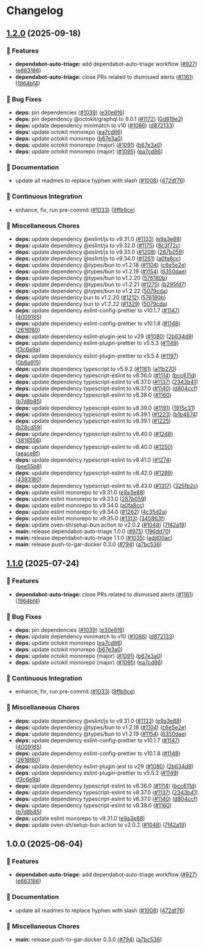 # Changelog

## [1.2.0](https://github.com/kminehart/shared-workflows/compare/dependabot-auto-triage/v1.1.0...dependabot-auto-triage/v1.2.0) (2025-09-18)


### 🎉 Features

* **dependabot-auto-triage:** add dependabot-auto-triage workflow ([#927](https://github.com/kminehart/shared-workflows/issues/927)) ([e663186](https://github.com/kminehart/shared-workflows/commit/e663186a322e94e0b71c924589aaa9d8e4021a82))
* **dependabot-auto-triage:** close PRs related to dismissed alerts ([#1161](https://github.com/kminehart/shared-workflows/issues/1161)) ([1964bf4](https://github.com/kminehart/shared-workflows/commit/1964bf408d160a8973a47087f3ee20e7c2f1303b))


### 🐛 Bug Fixes

* **deps:** pin dependencies ([#1039](https://github.com/kminehart/shared-workflows/issues/1039)) ([e30e6f6](https://github.com/kminehart/shared-workflows/commit/e30e6f65b998ed50dafba32702007f0ba1f41f94))
* **deps:** pin dependency @octokit/graphql to 9.0.1 ([#1172](https://github.com/kminehart/shared-workflows/issues/1172)) ([0d819e2](https://github.com/kminehart/shared-workflows/commit/0d819e26c7e548303652f686c9385a877ce3043d))
* **deps:** update dependency minimatch to v10 ([#1086](https://github.com/kminehart/shared-workflows/issues/1086)) ([d872133](https://github.com/kminehart/shared-workflows/commit/d87213321d3c7635fa4bd8f60040ccc1d1271a38))
* **deps:** update octokit monorepo ([ea7cd86](https://github.com/kminehart/shared-workflows/commit/ea7cd862c0ed84ba64739d8914d76e38a7ea2dce))
* **deps:** update octokit monorepo ([b67e3a0](https://github.com/kminehart/shared-workflows/commit/b67e3a067cb1d5a0691c984af46dfd6da01a8a46))
* **deps:** update octokit monorepo (major) ([#1091](https://github.com/kminehart/shared-workflows/issues/1091)) ([b67e3a0](https://github.com/kminehart/shared-workflows/commit/b67e3a067cb1d5a0691c984af46dfd6da01a8a46))
* **deps:** update octokit monorepo (major) ([#1095](https://github.com/kminehart/shared-workflows/issues/1095)) ([ea7cd86](https://github.com/kminehart/shared-workflows/commit/ea7cd862c0ed84ba64739d8914d76e38a7ea2dce))


### 📝 Documentation

* update all readmes to replace hyphen with slash ([#1008](https://github.com/kminehart/shared-workflows/issues/1008)) ([472df76](https://github.com/kminehart/shared-workflows/commit/472df76fb1cbb92a17fb9e055bdf0d1399109ee3))


### 🤖 Continuous Integration

* enhance, fix, run pre-commit ([#1033](https://github.com/kminehart/shared-workflows/issues/1033)) ([9ffb9ce](https://github.com/kminehart/shared-workflows/commit/9ffb9cec67a7712b4247e4ac37eb69946d802aed))


### 🔧 Miscellaneous Chores

* **deps:** update dependency @eslint/js to v9.31.0 ([#1133](https://github.com/kminehart/shared-workflows/issues/1133)) ([e9a3e88](https://github.com/kminehart/shared-workflows/commit/e9a3e882ed031e55fc33fee856aa53ae9a054bd3))
* **deps:** update dependency @eslint/js to v9.32.0 ([#1175](https://github.com/kminehart/shared-workflows/issues/1175)) ([8c3f72c](https://github.com/kminehart/shared-workflows/commit/8c3f72cb3fca78322dea8a578efeafd3e58b41be))
* **deps:** update dependency @eslint/js to v9.33.0 ([#1208](https://github.com/kminehart/shared-workflows/issues/1208)) ([287b059](https://github.com/kminehart/shared-workflows/commit/287b0590158f02512ca65a93dfb145b9e3db00f7))
* **deps:** update dependency @eslint/js to v9.34.0 ([#1261](https://github.com/kminehart/shared-workflows/issues/1261)) ([a0fa8cc](https://github.com/kminehart/shared-workflows/commit/a0fa8cce3dc37b5eb8422cb5a1367d2a9d0161d5))
* **deps:** update dependency @types/bun to v1.2.18 ([#1104](https://github.com/kminehart/shared-workflows/issues/1104)) ([c6e5e2e](https://github.com/kminehart/shared-workflows/commit/c6e5e2e4d64e41325193c2fa9bb71f69c159e340))
* **deps:** update dependency @types/bun to v1.2.19 ([#1154](https://github.com/kminehart/shared-workflows/issues/1154)) ([6350dae](https://github.com/kminehart/shared-workflows/commit/6350daebe7e0caa34881f80f824f9941787de161))
* **deps:** update dependency @types/bun to v1.2.20 ([576180b](https://github.com/kminehart/shared-workflows/commit/576180b08081ae46a7faa99efa67d44b268b4365))
* **deps:** update dependency @types/bun to v1.2.21 ([#1275](https://github.com/kminehart/shared-workflows/issues/1275)) ([b295fd7](https://github.com/kminehart/shared-workflows/commit/b295fd72b4aa4b96c7d8695ab5cf73e14aa714e8))
* **deps:** update dependency @types/bun to v1.2.22 ([5079cda](https://github.com/kminehart/shared-workflows/commit/5079cdad6390e00698f35d9626ec14f02c199da6))
* **deps:** update dependency bun to v1.2.20 ([#1212](https://github.com/kminehart/shared-workflows/issues/1212)) ([576180b](https://github.com/kminehart/shared-workflows/commit/576180b08081ae46a7faa99efa67d44b268b4365))
* **deps:** update dependency bun to v1.2.22 ([#1329](https://github.com/kminehart/shared-workflows/issues/1329)) ([5079cda](https://github.com/kminehart/shared-workflows/commit/5079cdad6390e00698f35d9626ec14f02c199da6))
* **deps:** update dependency eslint-config-prettier to v10.1.7 ([#1147](https://github.com/kminehart/shared-workflows/issues/1147)) ([4009165](https://github.com/kminehart/shared-workflows/commit/40091658291a33bf62f94407aba31049dbc84aac))
* **deps:** update dependency eslint-config-prettier to v10.1.8 ([#1148](https://github.com/kminehart/shared-workflows/issues/1148)) ([2616f60](https://github.com/kminehart/shared-workflows/commit/2616f6063040d926cd04b1b656f404904d423c96))
* **deps:** update dependency eslint-plugin-jest to v29 ([#1080](https://github.com/kminehart/shared-workflows/issues/1080)) ([2b634d9](https://github.com/kminehart/shared-workflows/commit/2b634d9cb9ebe39e53a0fff8e33ce7386da3f415))
* **deps:** update dependency eslint-plugin-prettier to v5.5.3 ([#1149](https://github.com/kminehart/shared-workflows/issues/1149)) ([f3c6e9a](https://github.com/kminehart/shared-workflows/commit/f3c6e9a273995d168a0b922f32333d99f5c5777c))
* **deps:** update dependency eslint-plugin-prettier to v5.5.4 ([#1197](https://github.com/kminehart/shared-workflows/issues/1197)) ([0b6a915](https://github.com/kminehart/shared-workflows/commit/0b6a915d0333b17d77057cdeb17420930ebfab4c))
* **deps:** update dependency typescript to v5.9.2 ([#1181](https://github.com/kminehart/shared-workflows/issues/1181)) ([a11b270](https://github.com/kminehart/shared-workflows/commit/a11b2707a8ab4a93d1e6c2146d72aaa49d719223))
* **deps:** update dependency typescript-eslint to v8.36.0 ([#1114](https://github.com/kminehart/shared-workflows/issues/1114)) ([bcc611d](https://github.com/kminehart/shared-workflows/commit/bcc611dc3f77a85e0770a979f56489e8cddc8c7b))
* **deps:** update dependency typescript-eslint to v8.37.0 ([#1137](https://github.com/kminehart/shared-workflows/issues/1137)) ([2343b41](https://github.com/kminehart/shared-workflows/commit/2343b41146825e958691cf2187c52df99b8fa492))
* **deps:** update dependency typescript-eslint to v8.37.0 ([#1140](https://github.com/kminehart/shared-workflows/issues/1140)) ([d804ccf](https://github.com/kminehart/shared-workflows/commit/d804ccf199690510add9f96f6c2d6d6606833a71))
* **deps:** update dependency typescript-eslint to v8.38.0 ([#1160](https://github.com/kminehart/shared-workflows/issues/1160)) ([b7d8b85](https://github.com/kminehart/shared-workflows/commit/b7d8b8575d8df5ff208883889f65d6db2a3dd9af))
* **deps:** update dependency typescript-eslint to v8.39.0 ([#1191](https://github.com/kminehart/shared-workflows/issues/1191)) ([1915c31](https://github.com/kminehart/shared-workflows/commit/1915c31bed43ddce6265e8e079f06e7a951b6e04))
* **deps:** update dependency typescript-eslint to v8.39.1 ([#1223](https://github.com/kminehart/shared-workflows/issues/1223)) ([b1b4674](https://github.com/kminehart/shared-workflows/commit/b1b46749c5dae5c46e5269042a579a601e620786))
* **deps:** update dependency typescript-eslint to v8.39.1 ([#1225](https://github.com/kminehart/shared-workflows/issues/1225)) ([b28cd59](https://github.com/kminehart/shared-workflows/commit/b28cd59cb2326190f120066e09e7a9a121a5c4e1))
* **deps:** update dependency typescript-eslint to v8.40.0 ([#1248](https://github.com/kminehart/shared-workflows/issues/1248)) ([3816556](https://github.com/kminehart/shared-workflows/commit/38165566ca2f4e03d348b9dadcc99d725e75b5e0))
* **deps:** update dependency typescript-eslint to v8.40.0 ([#1250](https://github.com/kminehart/shared-workflows/issues/1250)) ([aeace8f](https://github.com/kminehart/shared-workflows/commit/aeace8f9fad37adc9fad408012c84fac50157c85))
* **deps:** update dependency typescript-eslint to v8.41.0 ([#1274](https://github.com/kminehart/shared-workflows/issues/1274)) ([bee55b8](https://github.com/kminehart/shared-workflows/commit/bee55b8430bed36df5ba2c85ab8f573bc38e4a86))
* **deps:** update dependency typescript-eslint to v8.42.0 ([#1289](https://github.com/kminehart/shared-workflows/issues/1289)) ([4393180](https://github.com/kminehart/shared-workflows/commit/439318050b71c6890f5fff812cd964cbc4ec5e5f))
* **deps:** update dependency typescript-eslint to v8.43.0 ([#1317](https://github.com/kminehart/shared-workflows/issues/1317)) ([325fb2c](https://github.com/kminehart/shared-workflows/commit/325fb2cf14257a7510032383c493e11191c083b6))
* **deps:** update eslint monorepo to v9.31.0 ([e9a3e88](https://github.com/kminehart/shared-workflows/commit/e9a3e882ed031e55fc33fee856aa53ae9a054bd3))
* **deps:** update eslint monorepo to v9.33.0 ([287b059](https://github.com/kminehart/shared-workflows/commit/287b0590158f02512ca65a93dfb145b9e3db00f7))
* **deps:** update eslint monorepo to v9.34.0 ([a0fa8cc](https://github.com/kminehart/shared-workflows/commit/a0fa8cce3dc37b5eb8422cb5a1367d2a9d0161d5))
* **deps:** update eslint monorepo to v9.34.0 ([#1262](https://github.com/kminehart/shared-workflows/issues/1262)) ([4c35d2a](https://github.com/kminehart/shared-workflows/commit/4c35d2a4fba8acc061b20bb7f6be9ed86eb20510))
* **deps:** update eslint monorepo to v9.35.0 ([#1313](https://github.com/kminehart/shared-workflows/issues/1313)) ([345863f](https://github.com/kminehart/shared-workflows/commit/345863fc9785a9204b2c60552b4ce3e37179f33c))
* **deps:** update oven-sh/setup-bun action to v2.0.2 ([#1048](https://github.com/kminehart/shared-workflows/issues/1048)) ([7f42a19](https://github.com/kminehart/shared-workflows/commit/7f42a19ff29858e5e82ae80d15c0c59a08302852))
* **main:** release dependabot-auto-triage 1.0.0 ([#975](https://github.com/kminehart/shared-workflows/issues/975)) ([196dd70](https://github.com/kminehart/shared-workflows/commit/196dd702ec52d1405db7e0ae73f798c596de1a41))
* **main:** release dependabot-auto-triage 1.1.0 ([#1035](https://github.com/kminehart/shared-workflows/issues/1035)) ([add00ac](https://github.com/kminehart/shared-workflows/commit/add00ac42a3013c24e62863c407fb935a4fcef8f))
* **main:** release push-to-gar-docker 0.3.0 ([#794](https://github.com/kminehart/shared-workflows/issues/794)) ([a7bc536](https://github.com/kminehart/shared-workflows/commit/a7bc5367c4a91c389526d58839d8f6224dba4dcc))

## [1.1.0](https://github.com/grafana/shared-workflows/compare/dependabot-auto-triage/v1.0.0...dependabot-auto-triage/v1.1.0) (2025-07-24)


### 🎉 Features

* **dependabot-auto-triage:** close PRs related to dismissed alerts ([#1161](https://github.com/grafana/shared-workflows/issues/1161)) ([1964bf4](https://github.com/grafana/shared-workflows/commit/1964bf408d160a8973a47087f3ee20e7c2f1303b))


### 🐛 Bug Fixes

* **deps:** pin dependencies ([#1039](https://github.com/grafana/shared-workflows/issues/1039)) ([e30e6f6](https://github.com/grafana/shared-workflows/commit/e30e6f65b998ed50dafba32702007f0ba1f41f94))
* **deps:** update dependency minimatch to v10 ([#1086](https://github.com/grafana/shared-workflows/issues/1086)) ([d872133](https://github.com/grafana/shared-workflows/commit/d87213321d3c7635fa4bd8f60040ccc1d1271a38))
* **deps:** update octokit monorepo ([ea7cd86](https://github.com/grafana/shared-workflows/commit/ea7cd862c0ed84ba64739d8914d76e38a7ea2dce))
* **deps:** update octokit monorepo ([b67e3a0](https://github.com/grafana/shared-workflows/commit/b67e3a067cb1d5a0691c984af46dfd6da01a8a46))
* **deps:** update octokit monorepo (major) ([#1091](https://github.com/grafana/shared-workflows/issues/1091)) ([b67e3a0](https://github.com/grafana/shared-workflows/commit/b67e3a067cb1d5a0691c984af46dfd6da01a8a46))
* **deps:** update octokit monorepo (major) ([#1095](https://github.com/grafana/shared-workflows/issues/1095)) ([ea7cd86](https://github.com/grafana/shared-workflows/commit/ea7cd862c0ed84ba64739d8914d76e38a7ea2dce))


### 🤖 Continuous Integration

* enhance, fix, run pre-commit ([#1033](https://github.com/grafana/shared-workflows/issues/1033)) ([9ffb9ce](https://github.com/grafana/shared-workflows/commit/9ffb9cec67a7712b4247e4ac37eb69946d802aed))


### 🔧 Miscellaneous Chores

* **deps:** update dependency @eslint/js to v9.31.0 ([#1133](https://github.com/grafana/shared-workflows/issues/1133)) ([e9a3e88](https://github.com/grafana/shared-workflows/commit/e9a3e882ed031e55fc33fee856aa53ae9a054bd3))
* **deps:** update dependency @types/bun to v1.2.18 ([#1104](https://github.com/grafana/shared-workflows/issues/1104)) ([c6e5e2e](https://github.com/grafana/shared-workflows/commit/c6e5e2e4d64e41325193c2fa9bb71f69c159e340))
* **deps:** update dependency @types/bun to v1.2.19 ([#1154](https://github.com/grafana/shared-workflows/issues/1154)) ([6350dae](https://github.com/grafana/shared-workflows/commit/6350daebe7e0caa34881f80f824f9941787de161))
* **deps:** update dependency eslint-config-prettier to v10.1.7 ([#1147](https://github.com/grafana/shared-workflows/issues/1147)) ([4009165](https://github.com/grafana/shared-workflows/commit/40091658291a33bf62f94407aba31049dbc84aac))
* **deps:** update dependency eslint-config-prettier to v10.1.8 ([#1148](https://github.com/grafana/shared-workflows/issues/1148)) ([2616f60](https://github.com/grafana/shared-workflows/commit/2616f6063040d926cd04b1b656f404904d423c96))
* **deps:** update dependency eslint-plugin-jest to v29 ([#1080](https://github.com/grafana/shared-workflows/issues/1080)) ([2b634d9](https://github.com/grafana/shared-workflows/commit/2b634d9cb9ebe39e53a0fff8e33ce7386da3f415))
* **deps:** update dependency eslint-plugin-prettier to v5.5.3 ([#1149](https://github.com/grafana/shared-workflows/issues/1149)) ([f3c6e9a](https://github.com/grafana/shared-workflows/commit/f3c6e9a273995d168a0b922f32333d99f5c5777c))
* **deps:** update dependency typescript-eslint to v8.36.0 ([#1114](https://github.com/grafana/shared-workflows/issues/1114)) ([bcc611d](https://github.com/grafana/shared-workflows/commit/bcc611dc3f77a85e0770a979f56489e8cddc8c7b))
* **deps:** update dependency typescript-eslint to v8.37.0 ([#1137](https://github.com/grafana/shared-workflows/issues/1137)) ([2343b41](https://github.com/grafana/shared-workflows/commit/2343b41146825e958691cf2187c52df99b8fa492))
* **deps:** update dependency typescript-eslint to v8.37.0 ([#1140](https://github.com/grafana/shared-workflows/issues/1140)) ([d804ccf](https://github.com/grafana/shared-workflows/commit/d804ccf199690510add9f96f6c2d6d6606833a71))
* **deps:** update dependency typescript-eslint to v8.38.0 ([#1160](https://github.com/grafana/shared-workflows/issues/1160)) ([b7d8b85](https://github.com/grafana/shared-workflows/commit/b7d8b8575d8df5ff208883889f65d6db2a3dd9af))
* **deps:** update eslint monorepo to v9.31.0 ([e9a3e88](https://github.com/grafana/shared-workflows/commit/e9a3e882ed031e55fc33fee856aa53ae9a054bd3))
* **deps:** update oven-sh/setup-bun action to v2.0.2 ([#1048](https://github.com/grafana/shared-workflows/issues/1048)) ([7f42a19](https://github.com/grafana/shared-workflows/commit/7f42a19ff29858e5e82ae80d15c0c59a08302852))

## 1.0.0 (2025-06-04)


### 🎉 Features

* **dependabot-auto-triage:** add dependabot-auto-triage workflow ([#927](https://github.com/grafana/shared-workflows/issues/927)) ([e663186](https://github.com/grafana/shared-workflows/commit/e663186a322e94e0b71c924589aaa9d8e4021a82))


### 📝 Documentation

* update all readmes to replace hyphen with slash ([#1008](https://github.com/grafana/shared-workflows/issues/1008)) ([472df76](https://github.com/grafana/shared-workflows/commit/472df76fb1cbb92a17fb9e055bdf0d1399109ee3))


### 🔧 Miscellaneous Chores

* **main:** release push-to-gar-docker 0.3.0 ([#794](https://github.com/grafana/shared-workflows/issues/794)) ([a7bc536](https://github.com/grafana/shared-workflows/commit/a7bc5367c4a91c389526d58839d8f6224dba4dcc))
